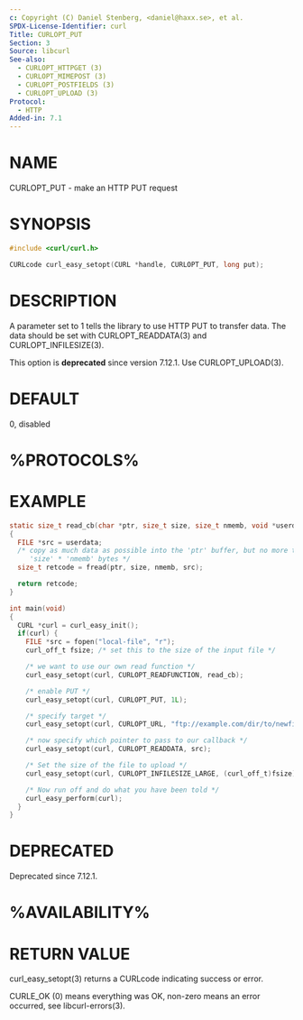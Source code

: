 ```yaml
---
c: Copyright (C) Daniel Stenberg, <daniel@haxx.se>, et al.
SPDX-License-Identifier: curl
Title: CURLOPT_PUT
Section: 3
Source: libcurl
See-also:
  - CURLOPT_HTTPGET (3)
  - CURLOPT_MIMEPOST (3)
  - CURLOPT_POSTFIELDS (3)
  - CURLOPT_UPLOAD (3)
Protocol:
  - HTTP
Added-in: 7.1
---
```


# NAME

CURLOPT_PUT - make an HTTP PUT request

# SYNOPSIS

~~~c
#include <curl/curl.h>

CURLcode curl_easy_setopt(CURL *handle, CURLOPT_PUT, long put);
~~~

# DESCRIPTION

A parameter set to 1 tells the library to use HTTP PUT to transfer data. The
data should be set with CURLOPT_READDATA(3) and
CURLOPT_INFILESIZE(3).

This option is **deprecated** since version 7.12.1. Use CURLOPT_UPLOAD(3).

# DEFAULT

0, disabled

# %PROTOCOLS%

# EXAMPLE

~~~c
static size_t read_cb(char *ptr, size_t size, size_t nmemb, void *userdata)
{
  FILE *src = userdata;
  /* copy as much data as possible into the 'ptr' buffer, but no more than
     'size' * 'nmemb' bytes */
  size_t retcode = fread(ptr, size, nmemb, src);

  return retcode;
}

int main(void)
{
  CURL *curl = curl_easy_init();
  if(curl) {
    FILE *src = fopen("local-file", "r");
    curl_off_t fsize; /* set this to the size of the input file */

    /* we want to use our own read function */
    curl_easy_setopt(curl, CURLOPT_READFUNCTION, read_cb);

    /* enable PUT */
    curl_easy_setopt(curl, CURLOPT_PUT, 1L);

    /* specify target */
    curl_easy_setopt(curl, CURLOPT_URL, "ftp://example.com/dir/to/newfile");

    /* now specify which pointer to pass to our callback */
    curl_easy_setopt(curl, CURLOPT_READDATA, src);

    /* Set the size of the file to upload */
    curl_easy_setopt(curl, CURLOPT_INFILESIZE_LARGE, (curl_off_t)fsize);

    /* Now run off and do what you have been told */
    curl_easy_perform(curl);
  }
}
~~~

# DEPRECATED

Deprecated since 7.12.1.

# %AVAILABILITY%

# RETURN VALUE

curl_easy_setopt(3) returns a CURLcode indicating success or error.

CURLE_OK (0) means everything was OK, non-zero means an error occurred, see
libcurl-errors(3).
